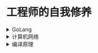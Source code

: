 # 工程师的自我修养
<details>
  <summary>GoLang</summary>
  <img src="img/Go.png"  alt="GoLang" />
</details>
<details>
  <summary>计算机网络</summary>
    <details>
      <summary>TCP/IP五层模型</summary>
      <img src="img/TCP:IP.png"  alt="TCP:IP" />
    </details>
    <details>
      <summary>数据链路层</summary>
      <img src="img/datalinklayer.png"  alt="datalinklayer" />
    </details>
    <details>
      <summary>网络层</summary>
      <img src="img/internetlayer.png"  alt="internetlayer" />
    </details>
</details>
<details>
  <summary>编译原理</summary>
  <img src="img/foc.png"  alt="foc" />
</details>
